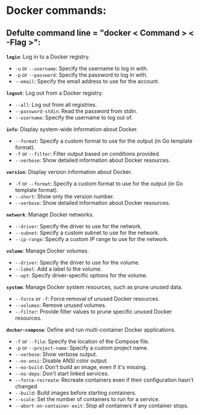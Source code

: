 # Docker commands:

## Defulte command line = "docker < Command > < -Flag >":

**`login`**: Log in to a Docker registry.
- `-u` or `--username`: Specify the username to log in with.
- `-p` or `--password`: Specify the password to log in with.
- `--email`: Specify the email address to use for the account.

**`logout`**: Log out from a Docker registry.
- `--all`: Log out from all registries.
- `--password-stdin`: Read the password from stdin.
- `--username`: Specify the username to log out of.

**`info`**: Display system-wide information about Docker.
- `--format`: Specify a custom format to use for the output (in Go template format).
- `-f` or `--filter`: Filter output based on conditions provided.
- `--verbose`: Show detailed information about Docker resources.

**`version`**: Display version information about Docker.
- `-f` or `--format`: Specify a custom format to use for the output (in Go template format).
- `--short`: Show only the version number.
- `--verbose`: Show detailed information about Docker resources.

**`network`**: Manage Docker networks.
- `--driver`: Specify the driver to use for the network.
- `--subnet`: Specify a custom subnet to use for the network.
- `--ip-range`: Specify a custom IP range to use for the network.

**`volume`**: Manage Docker volumes.
- `--driver`: Specify the driver to use for the volume.
- `--label`: Add a label to the volume.
- `--opt`: Specify driver-specific options for the volume.

**`system`**: Manage Docker system resources, such as prune unused data.
- `--force` or `-f`: Force removal of unused Docker resources.
- `--volumes`: Remove unused volumes.
- `--filter`: Provide filter values to prune specific unused Docker resources.

**`docker-compose`**: Define and run multi-container Docker applications.
- `-f` or `--file`: Specify the location of the Compose file.
- `-p` or `--project-name`: Specify a custom project name.
- `--verbose`: Show verbose output.
- `--no-ansi`: Disable ANSI color output.
- `--no-build`: Don't build an image, even if it's missing.
- `--no-deps`: Don't start linked services.
- `--force-recreate`: Recreate containers even if their configuration hasn't changed.
- `--build`: Build images before starting containers.
- `--scale`: Set the number of containers to run for a service.
- `--abort-on-container-exit`: Stop all containers if any container stops.
